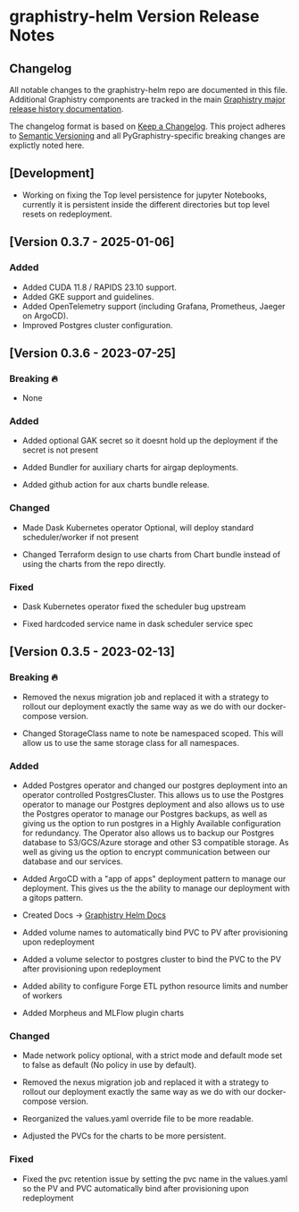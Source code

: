 
# graphistry-helm Version Release Notes

## Changelog

All notable changes to the graphistry-helm repo are documented in this file. Additional Graphistry components are tracked in the main [Graphistry major release history documentation](https://graphistry.zendesk.com/hc/en-us/articles/360033184174-Enterprise-Release-List-Downloads).

The changelog format is based on [Keep a Changelog](https://keepachangelog.com/en/1.0.0/).
This project adheres to [Semantic Versioning](https://semver.org/spec/v2.0.0.html) and all PyGraphistry-specific breaking changes are explictly noted here.

## [Development]
*   Working on fixing the Top level persistence for jupyter Notebooks, currently it is persistent inside the different directories but top level resets on redeployment.

## [Version 0.3.7 - 2025-01-06]

### Added

*   Added CUDA 11.8 / RAPIDS 23.10 support.
*   Added GKE support and guidelines.
*   Added OpenTelemetry support (including Grafana, Prometheus, Jaeger on ArgoCD).
*   Improved Postgres cluster configuration.

## [Version 0.3.6 - 2023-07-25]

### Breaking 🔥
* None
### Added

*   Added optional GAK secret so it doesnt hold up the deployment if the secret is not present


*   Added Bundler for auxiliary charts for airgap deployments.  

*   Added github action for aux charts bundle release.



### Changed

*   Made Dask Kubernetes operator Optional, will deploy standard scheduler/worker if not present

*   Changed Terraform design to use charts from Chart bundle instead of using the charts from the repo directly.
    
### Fixed

*   Dask Kubernetes operator fixed the scheduler bug upstream

*   Fixed hardcoded service name in dask scheduler service spec



## [Version 0.3.5 - 2023-02-13]

### Breaking 🔥
*   Removed the nexus migration job and replaced it with a strategy to rollout our deployment exactly 
    the same way as we do with our docker-compose version.

*   Changed StorageClass name to note be namespaced scoped. 
    This will allow us to use the same storage class for all namespaces.
### Added

*   Added Postgres operator and changed our postgres deployment into an operator controlled PostgresCluster.
    This allows us to use the Postgres operator to manage our Postgres deployment and also allows us to use the Postgres operator to manage our Postgres backups, as well as giving us the option to run postgres in a Highly Available configuration for redundancy. The Operator also allows us to backup our Postgres database to S3/GCS/Azure storage and other S3 compatible storage. As well as giving us the option to encrypt communication between our database and our services.


*   Added ArgoCD with a "app of apps" deployment pattern to manage our deployment. This gives us the 
    the ability to manage our deployment with a gitops pattern.     

*   Created Docs -> [Graphistry Helm Docs](https://readthedocs.org/projects/graphistry-helm/)

*   Added volume names to automatically bind PVC to PV after provisioning upon redeployment

*   Added a volume selector to postgres cluster to bind the PVC to the PV after provisioning upon redeployment

*   Added ability to configure Forge ETL python resource limits and number of workers

*   Added Morpheus and MLFlow plugin charts 



### Changed

*   Made network policy optional, with a strict mode and default mode set to false as default (No policy in use by default).

*   Removed the nexus migration job and replaced it with a strategy to rollout our deployment exactly 
    the same way as we do with our docker-compose version.
    
*   Reorganized the values.yaml override file to be more readable.

*   Adjusted the PVCs for the charts to be more persistent.
    
### Fixed

*   Fixed the pvc retention issue by setting the pvc name in the values.yaml so the PV and PVC automatically bind after provisioning upon redeployment
